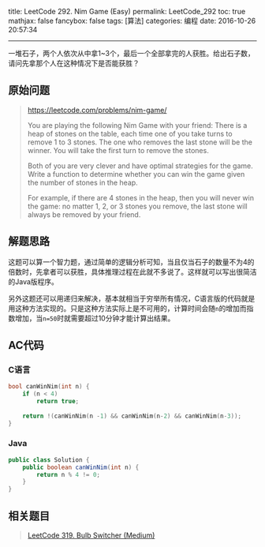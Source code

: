 title: LeetCode 292. Nim Game (Easy)
permalink: LeetCode_292
toc: true
mathjax: false
fancybox: false
tags: [算法]
categories: 编程
date: 2016-10-26 20:57:34

---

一堆石子，两个人依次从中拿1~3个，最后一个全部拿完的人获胜。给出石子数，请问先拿那个人在这种情况下是否能获胜？

<!--more-->

## 原始问题

> https://leetcode.com/problems/nim-game/
>
> You are playing the following Nim Game with your friend: There is a heap of stones on the table, each time one of you take turns to remove 1 to 3 stones. The one who removes the last stone will be the winner. You will take the first turn to remove the stones.
> 
> Both of you are very clever and have optimal strategies for the game. Write a function to determine whether you can win the game given the number of stones in the heap.
> 
> For example, if there are 4 stones in the heap, then you will never win the game: no matter 1, 2, or 3 stones you remove, the last stone will always be removed by your friend.


## 解题思路

这题可以算一个智力题，通过简单的逻辑分析可知，当且仅当石子的数量不为4的倍数时，先拿者可以获胜，具体推理过程在此就不多说了。这样就可以写出很简洁的Java版程序。

另外这题还可以用递归来解决，基本就相当于穷举所有情况，C语言版的代码就是用这种方法实现的。只是这种方法实际上是不可用的，计算时间会随`n`的增加而指数增加，当`n=50`时就需要超过10分钟才能计算出结果。

## AC代码

### C语言

```c
bool canWinNim(int n) {
    if (n < 4)
        return true;
    
    return !(canWinNim(n -1) && canWinNim(n-2) && canWinNim(n-3));
}
```

### Java

```java
public class Solution {
    public boolean canWinNim(int n) {
        return n % 4 != 0;
    }
}
```

## 相关题目

> [LeetCode 319. Bulb Switcher (Medium)](/2016/10/26/LeetCode_319/)